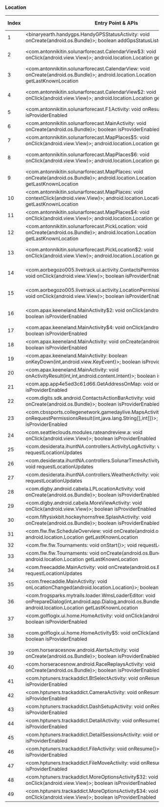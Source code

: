 ### Location
| Index | Entry Point & APIs | Screen shot | Resource id | Label |
| ------------- | ------------- | ------------- |-------------|-------------|
| 1 | <binaryearth.handygps.HandyGPSStatusActivity: void onCreate(android.os.Bundle)>; boolean addGpsStatusListener | ![](F:\COSMOS\output\py\Play_win8\Sports\binaryearth.handygpsfree\binaryearth.handygps.HandyGPSStatusActivity.png) |  | T |
| 2 | <com.antonnikitin.solunarforecast.CalendarView$3: void onClick(android.view.View)>; android.location.Location getLastKnownLocation | ![](F:\COSMOS\output\py\Play_win8\Sports\com.antonnikitin.solunarforecast\com.antonnikitin.solunarforecast.CalendarView.png) | {'2131165216': <sensitive_component.SensitiveComponent.SensitiveView object at 0x0000012523DB8908>} | T |
| 3 | <com.antonnikitin.solunarforecast.CalendarView: void onCreate(android.os.Bundle)>; android.location.Location getLastKnownLocation | ![](F:\COSMOS\output\py\Play_win8\Sports\com.antonnikitin.solunarforecast\com.antonnikitin.solunarforecast.CalendarView.png) |  | T |
| 4 | <com.antonnikitin.solunarforecast.CalendarView$2: void onClick(android.view.View)>; android.location.Location getLastKnownLocation | ![](F:\COSMOS\output\py\Play_win8\Sports\com.antonnikitin.solunarforecast\com.antonnikitin.solunarforecast.CalendarView.png) | {'2131165214': <sensitive_component.SensitiveComponent.SensitiveView object at 0x0000012523DB87F0>} | T |
| 5 | <com.antonnikitin.solunarforecast.F1Activity: void onResume()>; boolean isProviderEnabled | ![](F:\COSMOS\output\py\Play_win8\Sports\com.antonnikitin.solunarforecast\com.antonnikitin.solunarforecast.F1Activity.png) |  | T |
| 6 | <com.antonnikitin.solunarforecast.MainActivity: void onCreate(android.os.Bundle)>; boolean isProviderEnabled | ![](F:\COSMOS\output\py\Play_win8\Sports\com.antonnikitin.solunarforecast\com.antonnikitin.solunarforecast.MainActivity.png) |  | T |
| 7 | <com.antonnikitin.solunarforecast.MapPlaces$5: void onClick(android.view.View)>; android.location.Location getLastKnownLocation | ![](F:\COSMOS\output\py\Play_win8\Sports\com.antonnikitin.solunarforecast\com.antonnikitin.solunarforecast.MapPlaces.png) |  | T |
| 8 | <com.antonnikitin.solunarforecast.MapPlaces$6: void onClick(android.view.View)>; android.location.Location getLastKnownLocation | ![](F:\COSMOS\output\py\Play_win8\Sports\com.antonnikitin.solunarforecast\com.antonnikitin.solunarforecast.MapPlaces.png) | {'2131165302': <sensitive_component.SensitiveComponent.SensitiveView object at 0x0000012523CFC320>} | T |
| 9 | <com.antonnikitin.solunarforecast.MapPlaces: void onCreate(android.os.Bundle)>; android.location.Location getLastKnownLocation | ![](F:\COSMOS\output\py\Play_win8\Sports\com.antonnikitin.solunarforecast\com.antonnikitin.solunarforecast.MapPlaces.png) |  | T |
| 10 | <com.antonnikitin.solunarforecast.MapPlaces: void contextClick(android.view.View)>; android.location.Location getLastKnownLocation | ![](F:\COSMOS\output\py\Play_win8\Sports\com.antonnikitin.solunarforecast\com.antonnikitin.solunarforecast.MapPlaces.png) |  | T |
| 11 | <com.antonnikitin.solunarforecast.MapPlaces$4: void onClick(android.view.View)>; android.location.Location getLastKnownLocation | ![](F:\COSMOS\output\py\Play_win8\Sports\com.antonnikitin.solunarforecast\com.antonnikitin.solunarforecast.MapPlaces.png) |  | T |
| 12 | <com.antonnikitin.solunarforecast.PickLocation: void onCreate(android.os.Bundle)>; android.location.Location getLastKnownLocation | ![](F:\COSMOS\output\py\Play_win8\Sports\com.antonnikitin.solunarforecast\com.antonnikitin.solunarforecast.PickLocation.png) |  | T |
| 13 | <com.antonnikitin.solunarforecast.PickLocation$2: void onClick(android.view.View)>; android.location.Location getLastKnownLocation | ![](F:\COSMOS\output\py\Play_win8\Sports\com.antonnikitin.solunarforecast\com.antonnikitin.solunarforecast.PickLocation.png) | {'2131165311': <sensitive_component.SensitiveComponent.SensitiveView object at 0x0000012523EE7D30>} | T |
| 14 | <com.aorbegozo005.livetrack.ui.activity.ContactsPermissionDeniedActivity$1: void onClick(android.view.View)>; boolean isProviderEnabled | ![](F:\COSMOS\output\py\Play_win8\Sports\com.aorbegozo005.livetrack\com.aorbegozo005.livetrack.ui.activity.ContactsPermissionDeniedActivity.png) | {'2131689600': <sensitive_component.SensitiveComponent.SensitiveView object at 0x0000012523CB5C50>} | T |
| 15 | <com.aorbegozo005.livetrack.ui.activity.LocationPermissionDeniedActivity$1: void onClick(android.view.View)>; boolean isProviderEnabled | ![](F:\COSMOS\output\py\Play_win8\Sports\com.aorbegozo005.livetrack\com.aorbegozo005.livetrack.ui.activity.LocationPermissionDeniedActivity.png) | {'2131689600': <sensitive_component.SensitiveComponent.SensitiveView object at 0x0000012523F92198>} | T |
| 16 | <com.apax.keeneland.MainActivity$2: void onClick(android.view.View)>; boolean isProviderEnabled | ![](F:\COSMOS\output\py\Play_win8\Sports\com.apax.keeneland\com.apax.keeneland.MainActivity.png) | {'2131624054': <sensitive_component.SensitiveComponent.SensitiveView object at 0x0000012523EF16D8>} | |
| 17 | <com.apax.keeneland.MainActivity$4: void onClick(android.view.View)>; boolean isProviderEnabled | ![](F:\COSMOS\output\py\Play_win8\Sports\com.apax.keeneland\com.apax.keeneland.MainActivity.png) |  | |
| 18 | <com.apax.keeneland.MainActivity: void onCreate(android.os.Bundle)>; boolean isProviderEnabled | ![](F:\COSMOS\output\py\Play_win8\Sports\com.apax.keeneland\com.apax.keeneland.MainActivity.png) |  | |
| 19 | <com.apax.keeneland.MainActivity: boolean onKeyDown(int,android.view.KeyEvent)>; boolean isProviderEnabled | ![](F:\COSMOS\output\py\Play_win8\Sports\com.apax.keeneland\com.apax.keeneland.MainActivity.png) |  | |
| 20 | <com.apax.keeneland.MainActivity: void onActivityResult(int,int,android.content.Intent)>; boolean isProviderEnabled | ![](F:\COSMOS\output\py\Play_win8\Sports\com.apax.keeneland\com.apax.keeneland.MainActivity.png) |  | |
| 21 | <com.app.app4e5ed3c61d66.GetAddressOnMap: void onResume()>; boolean isProviderEnabled | ![](F:\COSMOS\output\py\Play_win8\Sports\com.app.app4e5ed3c61d66\com.app.app4e5ed3c61d66.GetAddressOnMap.png) |  | T |
| 22 | <com.digits.sdk.android.ContactsActionBarActivity: void onCreate(android.os.Bundle)>; boolean isProviderEnabled | ![](F:\COSMOS\output\py\Play_win8\Sports\com.ncsavault.floridavault\com.digits.sdk.android.ContactsActionBarActivity.png) |  | F |
| 23 | <com.cbssports.collegenetwork.gamedaylive.MapsActivity: void onRequestPermissionsResult(int,java.lang.String[],int[])>; boolean isProviderEnabled | ![](F:\COSMOS\output\py\Play_win8\Sports\com.cbs.sportsapp.android.psu\com.cbssports.collegenetwork.gamedaylive.MapsActivity.png) |  | T |
| 24 | <com.seattleclouds.modules.rateandreview.a: void onClick(android.view.View)>; boolean isProviderEnabled | ![](F:\COSMOS\output\py\Play_win8\Sports\michigan.app\com.seattleclouds.modules.rateandreview.NewRateAndCommentActivity.png) |  | D |
| 25 | <com.desiderata.ihuntNA.controllers.ActivityLogActivity: void onStart()>; void requestLocationUpdates | ![](F:\COSMOS\output\py\Play_win8\Sports\com.desiderata.ihuntNA\com.desiderata.ihuntNA.controllers.ActivityLogActivity.png) |  | F |
| 26 | <com.desiderata.ihuntNA.controllers.SolunarTimesActivity: void onStart()>; void requestLocationUpdates | ![](F:\COSMOS\output\py\Play_win8\Sports\com.desiderata.ihuntNA\com.desiderata.ihuntNA.controllers.SolunarTimesActivity.png) |  | T |
| 27 | <com.desiderata.ihuntNA.controllers.WeatherActivity: void onStart()>; void requestLocationUpdates | ![](F:\COSMOS\output\py\Play_win8\Sports\com.desiderata.ihuntNA\com.desiderata.ihuntNA.controllers.WeatherActivity.png) |  | T |
| 28 | <com.digby.android.cabela.LPLocationActivity: void onCreate(android.os.Bundle)>; boolean isProviderEnabled | ![](F:\COSMOS\output\py\Play_win8\Sports\com.digby.android.cabela\com.digby.android.cabela.LPLocationActivity.png) |  | T |
| 29 | <com.digby.android.cabela.MoreViewActivity: void onClick(android.view.View)>; boolean isProviderEnabled | ![](F:\COSMOS\output\py\Play_win8\Sports\com.digby.android.cabela\com.digby.android.cabela.MoreViewActivity.png) |  | D |
| 30 | <com.fiftysixkbit.hockeyhornsfree.SplashActivity: void onCreate(android.os.Bundle)>; boolean isProviderEnabled | ![](F:\COSMOS\output\py\Play_win8\Sports\com.fiftysixkbit.hockeyhornsfree\com.fiftysixkbit.hockeyhornsfree.SplashActivity.png) |  | F |
| 31 | <com.flw.flw.ScheduleOverview: void onCreate(android.os.Bundle)>; android.location.Location getLastKnownLocation | ![](F:\COSMOS\output\py\Play_win8\Sports\com.flw.flw\com.flw.flw.ScheduleOverview.png) |  | F |
| 32 | <com.flw.flw.Tournaments: void onStart()>; void requestLocationUpdates | ![](F:\COSMOS\output\py\Play_win8\Sports\com.flw.flw\com.flw.flw.Tournaments.png) |  | F |
| 33 | <com.flw.flw.Tournaments: void onCreate(android.os.Bundle)>; android.location.Location getLastKnownLocation | ![](F:\COSMOS\output\py\Play_win8\Sports\com.flw.flw\com.flw.flw.Tournaments.png) |  | F |
| 34 | <com.freecaddie.MainActivity: void onCreate(android.os.Bundle)>; void requestLocationUpdates | ![](F:\COSMOS\output\py\Play_win8\Sports\com.freecaddie\com.freecaddie.MainActivity.png) |  | |
| 35 | <com.freecaddie.MainActivity: void onLocationChanged(android.location.Location)>; boolean isProviderEnabled | ![](F:\COSMOS\output\py\Play_win8\Sports\com.freecaddie\com.freecaddie.MainActivity.png) |  | |
| 36 | <com.frogsparks.mytrails.loader.WmsLoaderEditor: void onPrepareDialog(int,android.app.Dialog,android.os.Bundle)>; android.location.Location getLastKnownLocation | ![](F:\COSMOS\output\py\Play_win8\Sports\com.frogsparks.mytrails\com.frogsparks.mytrails.loader.WmsLoaderEditor.png) |  | T |
| 37 | <com.golflogix.ui.home.HomeActivity: void onClick(android.view.View)>; boolean isProviderEnabled | ![](F:\COSMOS\output\py\Play_win8\Sports\com.golflogix.ui\com.golflogix.ui.home.HomeActivity.png) |  | |
| 38 | <com.golflogix.ui.home.HomeActivity$5: void onClick(android.view.View)>; boolean isProviderEnabled | ![](F:\COSMOS\output\py\Play_win8\Sports\com.golflogix.ui\com.golflogix.ui.home.HomeActivity.png) | {'2131624902': <sensitive_component.SensitiveComponent.SensitiveView object at 0x0000012524014D68>} | |
| 39 | <com.horseracesnow.android.AlertsActivity: void onCreate(android.os.Bundle)>; boolean isProviderEnabled | ![](F:\COSMOS\output\py\Play_win8\Sports\com.horseracesnow.android\com.horseracesnow.android.AlertsActivity.png) |  | F |
| 40 | <com.horseracesnow.android.RaceReplaysActivity: void onCreate(android.os.Bundle)>; boolean isProviderEnabled | ![](F:\COSMOS\output\py\Play_win8\Sports\com.horseracesnow.android\com.horseracesnow.android.RaceReplaysActivity.png) |  | F |
| 41 | <com.hptuners.trackaddict.BtSelectActivity: void onResume()>; boolean isProviderEnabled | ![](F:\COSMOS\output\py\Play_win8\Sports\com.hptuners.trackaddict\com.hptuners.trackaddict.BtSelectActivity.png) |  | |
| 42 | <com.hptuners.trackaddict.CameraActivity: void onResume()>; boolean isProviderEnabled | ![](F:\COSMOS\output\py\Play_win8\Sports\com.hptuners.trackaddict\com.hptuners.trackaddict.CameraActivity.png) |  | F |
| 43 | <com.hptuners.trackaddict.DashSetupActivity: void onResume()>; boolean isProviderEnabled | ![](F:\COSMOS\output\py\Play_win8\Sports\com.hptuners.trackaddict\com.hptuners.trackaddict.DashSetupActivity.png) |  | F |
| 44 | <com.hptuners.trackaddict.DetailActivity: void onResume()>; boolean isProviderEnabled | ![](F:\COSMOS\output\py\Play_win8\Sports\com.hptuners.trackaddict\com.hptuners.trackaddict.DetailActivity.png) |  | T |
| 45 | <com.hptuners.trackaddict.DetailSessionsActivity: void onResume()>; boolean isProviderEnabled | ![](F:\COSMOS\output\py\Play_win8\Sports\com.hptuners.trackaddict\com.hptuners.trackaddict.DetailSessionsActivity.png) |  | T |
| 46 | <com.hptuners.trackaddict.FileActivity: void onResume()>; boolean isProviderEnabled | ![](F:\COSMOS\output\py\Play_win8\Sports\com.hptuners.trackaddict\com.hptuners.trackaddict.FileActivity.png) |  | F |
| 47 | <com.hptuners.trackaddict.FileMoveActivity: void onResume()>; boolean isProviderEnabled | ![](F:\COSMOS\output\py\Play_win8\Sports\com.hptuners.trackaddict\com.hptuners.trackaddict.FileMoveActivity.png) |  |  |
| 48 | <com.hptuners.trackaddict.MoreOptionsActivity$32: void onClick(android.view.View)>; boolean isProviderEnabled | ![](F:\COSMOS\output\py\Play_win8\Sports\com.hptuners.trackaddict\com.hptuners.trackaddict.MoreOptionsActivity.png) |  | T |
| 49 | <com.hptuners.trackaddict.MoreOptionsActivity$34: void onClick(android.view.View)>; boolean isProviderEnabled | ![](F:\COSMOS\output\py\Play_win8\Sports\com.hptuners.trackaddict\com.hptuners.trackaddict.MoreOptionsActivity.png) |  | T |
